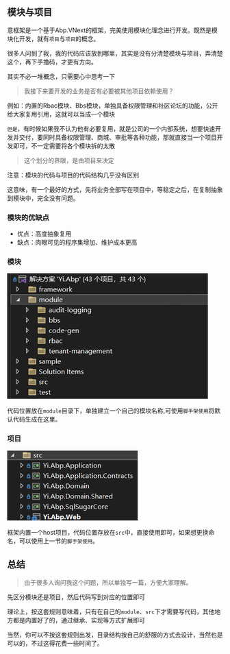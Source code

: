 ## 模块与项目
意框架是一个基于Abp.VNext的框架，完美使用模块化理念进行开发。既然是模块化开发，就有`项目`与`项目`的概念。

很多人问到了我，我的代码应该放到哪里，其实是没有分清楚模块与项目，弄清楚这个，再下手撸码，才更有方向。

其实不必一堆概念，只需要心中思考一下

> 我接下来要开发的业务是否有必要被其他项目依赖使用？

例如：内置的Rbac模块、Bbs模块，单独具备权限管理和社区论坛的功能，公开给大家复用引用，这就可以当成一个模块

`但是`，有时候如果我不认为他有必要复用，就是公司的一个内部系统，想要快速开发并交付，要同时具备权限管理、商城、审批等各种功能，那就直接当一个项目开发即可，不一定需要将各个模块拆的太散

> 这个划分的界限，是由项目来决定

注意：模块的代码与项目的代码结构几乎没有区别

这意味，有一个最好的方式，先将业务全部写在项目中，等稳定之后，在复制抽象到模块中，完全没有问题。

### 模块的优缺点
- 优点：高度抽象复用
- 缺点：肉眼可见的程序集增加、维护成本更高

### 模块
![Alt text](image.png)

代码位置放在`module`目录下，单独建立一个自己的模块名称,可使用`脚手架使用`将默认代码生成在这里。

### 项目
![Alt text](image-1.png)

框架内置一个host项目，代码位置存放在`src`中，直接使用即可，如果想更换命名，可以使用上一节的`脚手架使用`。

## 总结
> 由于很多人询问我这个问题，所以单独写一篇，方便大家理解。

先区分模块还是项目，然后代码写到对应的位置即可

理论上，按这套规则意味着，只有在自己的`module`、`src`下才需要写代码，其他地方都是内置好了的，通过继承、实现等方式扩展即可

当然，你可以不按这套规则出发，目录结构按自己的舒服的方式去设计，当然也是可以的，不过这得花费一些时间了。
